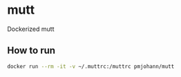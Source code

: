 # mutt
Dockerized mutt

## How to run

```sh
docker run --rm -it -v ~/.muttrc:/muttrc pmjohann/mutt
```
